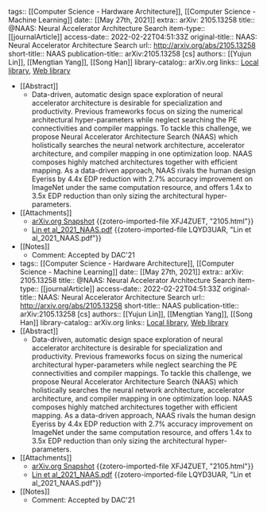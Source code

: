tags:: [[Computer Science - Hardware Architecture]], [[Computer Science - Machine Learning]]
date:: [[May 27th, 2021]]
extra:: arXiv: 2105.13258
title:: @NAAS: Neural Accelerator Architecture Search
item-type:: [[journalArticle]]
access-date:: 2022-02-22T04:51:33Z
original-title:: NAAS: Neural Accelerator Architecture Search
url:: http://arxiv.org/abs/2105.13258
short-title:: NAAS
publication-title:: arXiv:2105.13258 [cs]
authors:: [[Yujun Lin]], [[Mengtian Yang]], [[Song Han]]
library-catalog:: arXiv.org
links:: [Local library](zotero://select/library/items/GGS9BNGT), [Web library](https://www.zotero.org/users/9063164/items/GGS9BNGT)

- [[Abstract]]
	- Data-driven, automatic design space exploration of neural accelerator architecture is desirable for specialization and productivity. Previous frameworks focus on sizing the numerical architectural hyper-parameters while neglect searching the PE connectivities and compiler mappings. To tackle this challenge, we propose Neural Accelerator Architecture Search (NAAS) which holistically searches the neural network architecture, accelerator architecture, and compiler mapping in one optimization loop. NAAS composes highly matched architectures together with efficient mapping. As a data-driven approach, NAAS rivals the human design Eyeriss by 4.4x EDP reduction with 2.7% accuracy improvement on ImageNet under the same computation resource, and offers 1.4x to 3.5x EDP reduction than only sizing the architectural hyper-parameters.
- [[Attachments]]
	- [arXiv.org Snapshot](https://arxiv.org/abs/2105.13258) {{zotero-imported-file XFJ4ZUET, "2105.html"}}
	- [Lin et al_2021_NAAS.pdf](https://arxiv.org/pdf/2105.13258.pdf) {{zotero-imported-file LQYD3UAR, "Lin et al_2021_NAAS.pdf"}}
- [[Notes]]
	- Comment: Accepted by DAC'21
- tags:: [[Computer Science - Hardware Architecture]], [[Computer Science - Machine Learning]]
  date:: [[May 27th, 2021]]
  extra:: arXiv: 2105.13258
  title:: @NAAS: Neural Accelerator Architecture Search
  item-type:: [[journalArticle]]
  access-date:: 2022-02-22T04:51:33Z
  original-title:: NAAS: Neural Accelerator Architecture Search
  url:: http://arxiv.org/abs/2105.13258
  short-title:: NAAS
  publication-title:: arXiv:2105.13258 [cs]
  authors:: [[Yujun Lin]], [[Mengtian Yang]], [[Song Han]]
  library-catalog:: arXiv.org
  links:: [Local library](zotero://select/library/items/GGS9BNGT), [Web library](https://www.zotero.org/users/9063164/items/GGS9BNGT)
- [[Abstract]]
	- Data-driven, automatic design space exploration of neural accelerator architecture is desirable for specialization and productivity. Previous frameworks focus on sizing the numerical architectural hyper-parameters while neglect searching the PE connectivities and compiler mappings. To tackle this challenge, we propose Neural Accelerator Architecture Search (NAAS) which holistically searches the neural network architecture, accelerator architecture, and compiler mapping in one optimization loop. NAAS composes highly matched architectures together with efficient mapping. As a data-driven approach, NAAS rivals the human design Eyeriss by 4.4x EDP reduction with 2.7% accuracy improvement on ImageNet under the same computation resource, and offers 1.4x to 3.5x EDP reduction than only sizing the architectural hyper-parameters.
- [[Attachments]]
	- [arXiv.org Snapshot](https://arxiv.org/abs/2105.13258) {{zotero-imported-file XFJ4ZUET, "2105.html"}}
	- [Lin et al_2021_NAAS.pdf](https://arxiv.org/pdf/2105.13258.pdf) {{zotero-imported-file LQYD3UAR, "Lin et al_2021_NAAS.pdf"}}
- [[Notes]]
	- Comment: Accepted by DAC'21